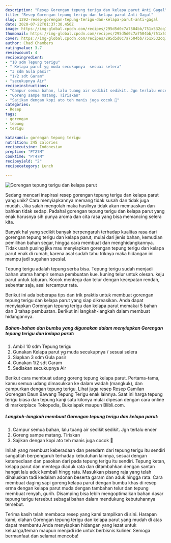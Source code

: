```yaml
---
description: "Resep Gorengan tepung terigu dan kelapa parut Anti Gagal"
title: "Resep Gorengan tepung terigu dan kelapa parut Anti Gagal"
slug: 1292-resep-gorengan-tepung-terigu-dan-kelapa-parut-anti-gagal
date: 2020-07-22T01:37:30.456Z
image: https://img-global.cpcdn.com/recipes/295d5d0c7a7504bb/751x532cq70/gorengan-tepung-terigu-dan-kelapa-parut-foto-resep-utama.jpg
thumbnail: https://img-global.cpcdn.com/recipes/295d5d0c7a7504bb/751x532cq70/gorengan-tepung-terigu-dan-kelapa-parut-foto-resep-utama.jpg
cover: https://img-global.cpcdn.com/recipes/295d5d0c7a7504bb/751x532cq70/gorengan-tepung-terigu-dan-kelapa-parut-foto-resep-utama.jpg
author: Chad Chambers
ratingvalue: 3.7
reviewcount: 4
recipeingredient:
- "10 sdm Tepung terigu"
- " Kelapa parut yg muda secukupnya  sesuai selera"
- "3 sdm Gula pasir"
- "1/2 sdt Garam"
- "secukupnya Air"
recipeinstructions:
- "Campur semua bahan, lalu tuang air sedikit sedikit. Jgn terlalu encer"
- "Goreng sampe matang. Tiriskan"
- "Sajikan dengan kopi ato teh manis juga cocok 🥰"
categories:
- Resep
tags:
- gorengan
- tepung
- terigu

katakunci: gorengan tepung terigu 
nutrition: 245 calories
recipecuisine: Indonesian
preptime: "PT27M"
cooktime: "PT47M"
recipeyield: "2"
recipecategory: Lunch

---
```



![Gorengan tepung terigu dan kelapa parut](https://img-global.cpcdn.com/recipes/295d5d0c7a7504bb/751x532cq70/gorengan-tepung-terigu-dan-kelapa-parut-foto-resep-utama.jpg)

Sedang mencari inspirasi resep gorengan tepung terigu dan kelapa parut yang unik? Cara menyiapkannya memang tidak susah dan tidak juga mudah. Jika salah mengolah maka hasilnya tidak akan memuaskan dan bahkan tidak sedap. Padahal gorengan tepung terigu dan kelapa parut yang enak harusnya sih punya aroma dan cita rasa yang bisa memancing selera kita.

Banyak hal yang sedikit banyak berpengaruh terhadap kualitas rasa dari gorengan tepung terigu dan kelapa parut, mulai dari jenis bahan, kemudian pemilihan bahan segar, hingga cara membuat dan menghidangkannya. Tidak usah pusing jika mau menyiapkan gorengan tepung terigu dan kelapa parut enak di rumah, karena asal sudah tahu triknya maka hidangan ini mampu jadi suguhan spesial.

Tepung terigu adalah tepung serba bisa. Tepung terigu sudah menjadi bahan utama hampir semua pembuatan kue. kuning telur untuk olesan. keju parut untuk taburan. Kocok mentega dan telur dengan kecepatan rendah, sebentar saja, asal tercampur rata.


Berikut ini ada beberapa tips dan trik praktis untuk membuat gorengan tepung terigu dan kelapa parut yang siap dikreasikan. Anda dapat menyiapkan Gorengan tepung terigu dan kelapa parut memakai 5 bahan dan 3 tahap pembuatan. Berikut ini langkah-langkah dalam membuat hidangannya.

<!--inarticleads1-->

##### Bahan-bahan dan bumbu yang digunakan dalam menyiapkan Gorengan tepung terigu dan kelapa parut:

1. Ambil 10 sdm Tepung terigu
1. Gunakan  Kelapa parut yg muda secukupnya / sesuai selera
1. Siapkan 3 sdm Gula pasir
1. Gunakan 1/2 sdt Garam
1. Sediakan secukupnya Air


Berikut cara membuat udang goreng tepung kelapa parut. Pertama-tama, kamu semua udang dimasukkan ke dalam wadah (mangkuk), dan campurkan dengan tepung terigu. Lihat juga resep Resep Camilan Gorengan Daun Bawang Tepung Terigu enak lainnya. Saat ini harga tepung terigu biasa dan tepung kanji satu kilonya mulai dipesan dengan cara online di marketplace Tokopedia, Bukalapak maupun Blibli.com. 

<!--inarticleads2-->

##### Langkah-langkah membuat Gorengan tepung terigu dan kelapa parut:

1. Campur semua bahan, lalu tuang air sedikit sedikit. Jgn terlalu encer
1. Goreng sampe matang. Tiriskan
1. Sajikan dengan kopi ato teh manis juga cocok 🥰


Inilah yang membuat keberadaan dan peredarn dari tepung terigu itu sendiri sangatlah berpengaruh terhadap kebutuhan lainnya, sesuai dengan ketersediaan dan pasokan dari pada tepung terigu itu sendiri. Tepung ketan, kelapa parut dan mentega diaduk rata dan ditambahkan dengan santan hangat lalu aduk kembali hingg rata. Masukkan pisang raja yang telah dihaluskan tadi kedalam adonan beserta garam dan aduk hingga rata. Cara membuat daging sapi goreng kelapa parut dengan bumbu khas di resep erma dengan kelapa parut muda dengan tambahan telur dan tepung membuat renyah, gurih. Disamping bisa lebih mengoptimalkan bahan dasar tepung terigu tersebut sebagai bahan dalam mendukung kebutuhannya tersebut. 

Terima kasih telah membaca resep yang kami tampilkan di sini. Harapan kami, olahan Gorengan tepung terigu dan kelapa parut yang mudah di atas dapat membantu Anda menyiapkan hidangan yang lezat untuk keluarga/teman maupun menjadi ide untuk berbisnis kuliner. Semoga bermanfaat dan selamat mencoba!

